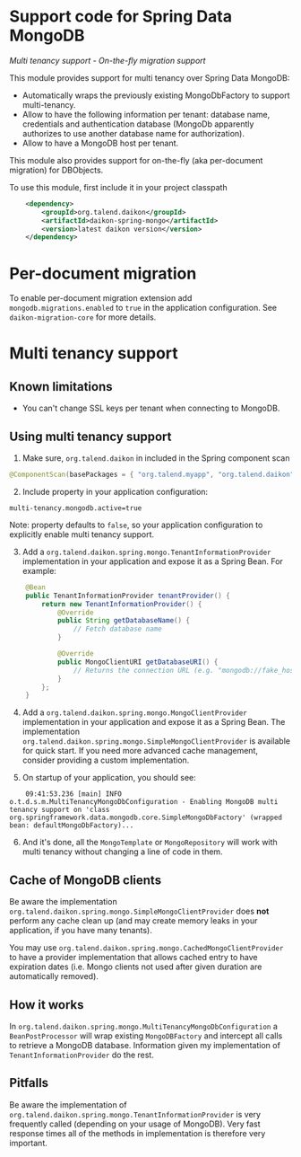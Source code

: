 Support code for Spring Data MongoDB
================================================
*Multi tenancy support - On-the-fly migration support*

This module provides support for multi tenancy over Spring Data MongoDB:
* Automatically wraps the previously existing MongoDbFactory to support multi-tenancy.
* Allow to have the following information per tenant: database name, credentials and authentication database (MongoDb apparently authorizes to use another database name for authorization).
* Allow to have a MongoDB host per tenant.

This module also provides support for on-the-fly (aka per-document migration) for DBObjects.

To use this module, first include it in your project classpath

```xml
    <dependency>
        <groupId>org.talend.daikon</groupId>
        <artifactId>daikon-spring-mongo</artifactId>
        <version>latest daikon version</version>
    </dependency>
```

Per-document migration
======================

To enable per-document migration extension add `mongodb.migrations.enabled` to `true` in the application configuration. 
See `daikon-migration-core` for more details.

Multi tenancy support
=====================

Known limitations
-----------------

* You can't change SSL keys per tenant when connecting to MongoDB.

Using multi tenancy support
---------------------------

1) Make sure, `org.talend.daikon` in included in the Spring component scan

```java
@ComponentScan(basePackages = { "org.talend.myapp", "org.talend.daikon" })
```

2) Include property in your application configuration:

```properties
multi-tenancy.mongodb.active=true
```
    
Note: property defaults to `false`, so your application configuration to explicitly enable multi tenancy support.

3) Add a `org.talend.daikon.spring.mongo.TenantInformationProvider` implementation in your application and expose it as a Spring Bean. For example:

```java
    @Bean
    public TenantInformationProvider tenantProvider() {
        return new TenantInformationProvider() {
            @Override
            public String getDatabaseName() {
                // Fetch database name
            }

            @Override
            public MongoClientURI getDatabaseURI() {
                // Returns the connection URL (e.g. "mongodb://fake_host:27017/");
            }
        };
    }
```

4) Add a `org.talend.daikon.spring.mongo.MongoClientProvider` implementation in your application and expose it as a Spring Bean. The implementation `org.talend.daikon.spring.mongo.SimpleMongoClientProvider` is available for quick start.
If you need more advanced cache management, consider providing a custom implementation. 

5) On startup of your application, you should see:

```
    09:41:53.236 [main] INFO  o.t.d.s.m.MultiTenancyMongoDbConfiguration - Enabling MongoDB multi tenancy support on 'class org.springframework.data.mongodb.core.SimpleMongoDbFactory' (wrapped bean: defaultMongoDbFactory)...
```

6) And it's done, all the `MongoTemplate` or `MongoRepository` will work with multi tenancy without changing a line of code in them.

Cache of MongoDB clients
------------------------

Be aware the implementation `org.talend.daikon.spring.mongo.SimpleMongoClientProvider` does **not** perform any cache clean up (and may create memory leaks in your application, if you have many tenants).

You may use `org.talend.daikon.spring.mongo.CachedMongoClientProvider` to have a provider implementation that allows cached entry to have expiration dates (i.e. Mongo clients not used after given duration are automatically removed).

How it works
-----------
In `org.talend.daikon.spring.mongo.MultiTenancyMongoDbConfiguration` a `BeanPostProcessor` will wrap existing `MongoDBFactory` and intercept all calls to retrieve a MongoDB database. Information given my implementation of `TenantInformationProvider` do the rest.

Pitfalls
--------

Be aware the implementation of `org.talend.daikon.spring.mongo.TenantInformationProvider` is very frequently called (depending on your usage of MongoDB). Very fast response times all of the methods in implementation is therefore very important.

